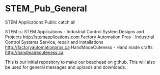 # STEM_Pub_General
STEM Applications Public catch all

STEM is:
STEM Applications - Industrial Control System Designs and Projects  http://stemapplications.com
Factory Automation Pros - Industrial Control Systems Service, repair and installations http://factoryautomationpros.ca
HandMadeCuteness - Hand made crafts http://handmadecuteness.ca

This is our initial repository to make our beachead on github. This will also be used for general messages and uploads and downloads.
